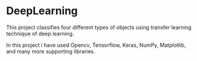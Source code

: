 # DeepLearning

This project classifies four different types of objects using transfer learning technique of deep learning.

In this project i have used Opencv, Tensorflow, Keras, NumPy, Matplotlib, and many more supporting libraries.

